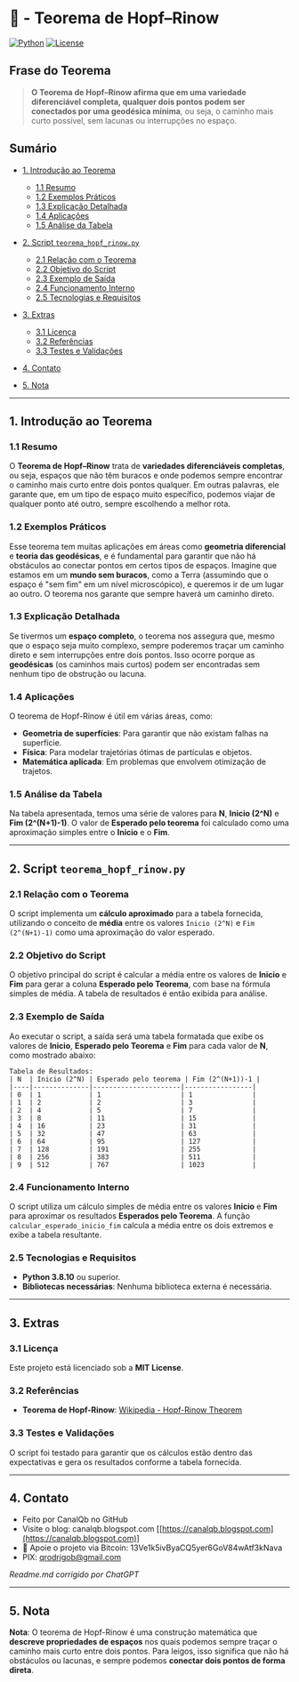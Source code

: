 # 📐 - Teorema de Hopf–Rinow

[![Python](https://img.shields.io/badge/Python-3.7%2B-blue.svg)](https://www.python.org/)
[![License](https://img.shields.io/badge/license-MIT-green)](LICENSE)

## Frase do Teorema

> **O Teorema de Hopf–Rinow afirma que em uma variedade diferenciável completa, qualquer dois pontos podem ser conectados por uma geodésica mínima**, ou seja, o caminho mais curto possível, sem lacunas ou interrupções no espaço.

## Sumário

* [1. Introdução ao Teorema](#1-introdução-ao-teorema)

  * [1.1 Resumo](#11-resumo)
  * [1.2 Exemplos Práticos](#12-exemplos-práticos)
  * [1.3 Explicação Detalhada](#13-explicação-detalhada)
  * [1.4 Aplicações](#14-aplicações)
  * [1.5 Análise da Tabela](#15-análise-da-tabela)
* [2. Script `teorema_hopf_rinow.py`](#2-script-teorema_hopf_rinowpy)

  * [2.1 Relação com o Teorema](#21-relação-com-o-teorema)
  * [2.2 Objetivo do Script](#22-objetivo-do-script)
  * [2.3 Exemplo de Saída](#23-exemplo-de-saída)
  * [2.4 Funcionamento Interno](#24-funcionamento-interno)
  * [2.5 Tecnologias e Requisitos](#25-tecnologias-e-requisitos)
* [3. Extras](#3-extras)

  * [3.1 Licença](#31-licença)
  * [3.2 Referências](#32-referencias)
  * [3.3 Testes e Validações](#33-testes-e-validações)
* [4. Contato](#4-contato)
* [5. Nota](#5-nota)

---

## 1. Introdução ao Teorema

### 1.1 Resumo

O **Teorema de Hopf–Rinow** trata de **variedades diferenciáveis completas**, ou seja, espaços que não têm buracos e onde podemos sempre encontrar o caminho mais curto entre dois pontos qualquer. Em outras palavras, ele garante que, em um tipo de espaço muito específico, podemos viajar de qualquer ponto até outro, sempre escolhendo a melhor rota.

### 1.2 Exemplos Práticos

Esse teorema tem muitas aplicações em áreas como **geometria diferencial** e **teoria das geodésicas**, e é fundamental para garantir que não há obstáculos ao conectar pontos em certos tipos de espaços. Imagine que estamos em um **mundo sem buracos**, como a Terra (assumindo que o espaço é "sem fim" em um nível microscópico), e queremos ir de um lugar ao outro. O teorema nos garante que sempre haverá um caminho direto.

### 1.3 Explicação Detalhada

Se tivermos um **espaço completo**, o teorema nos assegura que, mesmo que o espaço seja muito complexo, sempre poderemos traçar um caminho direto e sem interrupções entre dois pontos. Isso ocorre porque as **geodésicas** (os caminhos mais curtos) podem ser encontradas sem nenhum tipo de obstrução ou lacuna.

### 1.4 Aplicações

O teorema de Hopf-Rinow é útil em várias áreas, como:

* **Geometria de superfícies**: Para garantir que não existam falhas na superfície.
* **Física**: Para modelar trajetórias ótimas de partículas e objetos.
* **Matemática aplicada**: Em problemas que envolvem otimização de trajetos.

### 1.5 Análise da Tabela

Na tabela apresentada, temos uma série de valores para **N**, **Inicio (2^N)** e **Fim (2^(N+1)-1)**. O valor de **Esperado pelo teorema** foi calculado como uma aproximação simples entre o **Inicio** e o **Fim**.

---

## 2. Script `teorema_hopf_rinow.py`

### 2.1 Relação com o Teorema

O script implementa um **cálculo aproximado** para a tabela fornecida, utilizando o conceito de **média** entre os valores `Inicio (2^N)` e `Fim (2^(N+1)-1)` como uma aproximação do valor esperado.

### 2.2 Objetivo do Script

O objetivo principal do script é calcular a média entre os valores de **Inicio** e **Fim** para gerar a coluna **Esperado pelo Teorema**, com base na fórmula simples de média. A tabela de resultados é então exibida para análise.

### 2.3 Exemplo de Saída

Ao executar o script, a saída será uma tabela formatada que exibe os valores de **Inicio**, **Esperado pelo Teorema** e **Fim** para cada valor de **N**, como mostrado abaixo:

```
Tabela de Resultados:
| N  | Inicio (2^N) | Esperado pelo teorema | Fim (2^(N+1))-1 |
|----|--------------|----------------------|-----------------|
| 0  | 1            | 1                    | 1               |
| 1  | 2            | 2                    | 3               |
| 2  | 4            | 5                    | 7               |
| 3  | 8            | 11                   | 15              |
| 4  | 16           | 23                   | 31              |
| 5  | 32           | 47                   | 63              |
| 6  | 64           | 95                   | 127             |
| 7  | 128          | 191                  | 255             |
| 8  | 256          | 383                  | 511             |
| 9  | 512          | 767                  | 1023            |
```

### 2.4 Funcionamento Interno

O script utiliza um cálculo simples de média entre os valores **Inicio** e **Fim** para aproximar os resultados **Esperados pelo Teorema**. A função `calcular_esperado_inicio_fim` calcula a média entre os dois extremos e exibe a tabela resultante.

### 2.5 Tecnologias e Requisitos

* **Python 3.8.10** ou superior.
* **Bibliotecas necessárias**: Nenhuma biblioteca externa é necessária.

---

## 3. Extras

### 3.1 Licença

Este projeto está licenciado sob a **MIT License**.

### 3.2 Referências

* **Teorema de Hopf-Rinow**: [Wikipedia - Hopf-Rinow Theorem](https://en.wikipedia.org/wiki/Hopf%E2%80%93Rinow_theorem)

### 3.3 Testes e Validações

O script foi testado para garantir que os cálculos estão dentro das expectativas e gera os resultados conforme a tabela fornecida.

---

## 4. Contato

* Feito por CanalQb no GitHub
* Visite o blog: canalqb.blogspot.com \[[https://canalqb.blogspot.com](https://canalqb.blogspot.com)]
* 💸 Apoie o projeto via Bitcoin: 13Ve1k5ivByaCQ5yer6GoV84wAtf3kNava
* PIX: [qrodrigob@gmail.com](mailto:qrodrigob@gmail.com)

*Readme.md corrigido por ChatGPT*

---

## 5. Nota

**Nota**: O teorema de Hopf-Rinow é uma construção matemática que **descreve propriedades de espaços** nos quais podemos sempre traçar o caminho mais curto entre dois pontos. Para leigos, isso significa que não há obstáculos ou lacunas, e sempre podemos **conectar dois pontos de forma direta**.
